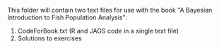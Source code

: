This folder will contain two text files for use with the book "A Bayesian Introduction to Fish Population Analysis":
1. CodeForBook.txt (R and JAGS code in a single text file)
2. Solutions to exercises
